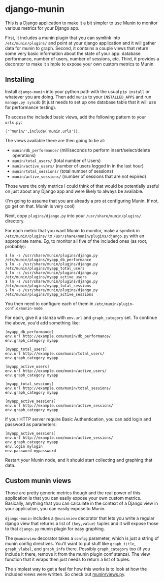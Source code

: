 # django-munin

This is a Django application to make it a bit simpler to use 
[Munin](http://munin-monitoring.org/) to monitor various metrics
for your Django app. 

First, it includes a munin plugin that you can symlink into
`/etc/munin/plugins/` and point at your django application and it will
gather data for munin to graph. Second, it contains a couple views
that return some very basic information about the state of your app:
database performance, number of users, number of sessions, etc. Third,
it provides a decorator to make it simple to expose your own custom
metrics to Munin. 

## Installing

Install `django-munin` into your python path with the usual `pip install`
or whatever you are doing. Then add `munin` to your `INSTALLED_APPS` and
run `manage.py syncdb` (it just needs to set up one database table
that it will use for performance testing). 

To access the included basic views, add the following pattern to your
`urls.py`: 

    ('^munin/',include('munin.urls')),

The views available there are then going to be at:

* `munin/db_performance/`   (milliseconds to perform insert/select/delete operations)
* `munin/total_users/`      (total number of Users)
* `munin/active_users/`     (number of users logged in in the last hour)
* `munin/total_sessions/`   (total number of sessions)
* `munin/active_sessions/`  (number of sessions that are not expired)

Those were the only metrics I could think of that would be potentially
useful on just about any Django app and were likely to always be
available. 

(I'm going to assume that you are already a pro at configuring
Munin. If not, go get on that. Munin is very cool)  

Next, copy `plugins/django.py` into your `/usr/share/munin/plugins/`
directory. 

For each metric that you want Munin to monitor, make a symlink in
`/etc/munin/plugins/` to `/usr/share/munin/plugins/django.py` with an
appropriate name. Eg, to monitor all five of the included ones (as
root, probably):

    $ ln -s /usr/share/munin/plugins/django.py /etc/munin/plugins/myapp_db_performance
    $ ln -s /usr/share/munin/plugins/django.py /etc/munin/plugins/myapp_total_users
    $ ln -s /usr/share/munin/plugins/django.py /etc/munin/plugins/myapp_active_users
    $ ln -s /usr/share/munin/plugins/django.py /etc/munin/plugins/myapp_total_sessions
    $ ln -s /usr/share/munin/plugins/django.py /etc/munin/plugins/myapp_active_sessions

You then need to configure each of them in
`/etc/munin/plugin-conf.d/munin-node`

For each, give it a stanza with `env.url` and `graph_category` set. To
continue the above, you'd add something like: 

    [myapp_db_performance]
    env.url http://example.com/munin/db_performance/
    env.graph_category myapp

    [myapp_total_users]
    env.url http://example.com/munin/total_users/
    env.graph_category myapp

    [myapp_active_users]
    env.url http://example.com/munin/active_users/
    env.graph_category myapp

    [myapp_total_sessions]
    env.url http://example.com/munin/total_sessions/
    env.graph_category myapp

    [myapp_active_sessions]
    env.url http://example.com/munin/active_sessions/
    env.graph_category myapp
	
If your HTTP server require Basic Authentication, you can add login and password
as parameters:

    [myapp_active_sessions]
    env.url http://example.com/munin/active_sessions/
    env.graph_category myapp
	env.login mylogin
	env.password mypassword

Restart your Munin node, and it should start collecting and graphing
that data. 

## Custom munin views

Those are pretty generic metrics though and the real power of this
application is that you can easily expose your own custom
metrics. Basically, anything that you can calculate in the context of
a Django view in your application, you can easily expose to Munin. 

`django-munin` includes a `@muninview` decorator that lets you write a
regular django view that returns a list of `(key,value)` tuples and it
will expose those to that `django.py` munin plugin for easy graphing. 

The `@muninview` decorator takes a `config` parameter, which is just a
string of munin config directives. You'll want to put stuff like
`graph_title`, `graph_vlabel`, and `graph_info` there. Possibly
`graph_category` too (if you include it there, remove it from the munin
plugin conf stanza). The view function that it wraps then just needs
to return a list of tuples.

The simplest way to get a feel for how this works is to look at how
the included views were written. So check out [munin/views.py](https://github.com/ccnmtl/django-munin/blob/master/munin/views.py).  
